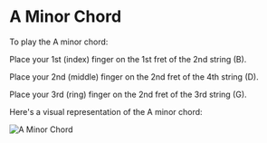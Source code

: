 # A Minor Chord

To play the A minor chord:

Place your 1st (index) finger on the 1st fret of the 2nd string (B).

Place your 2nd (middle) finger on the 2nd fret of the 4th string (D).

Place your 3rd (ring) finger on the 2nd fret of the 3rd string (G).

Here's a visual representation of the A minor chord:

![A Minor Chord](A_Minor_Chord.png)

